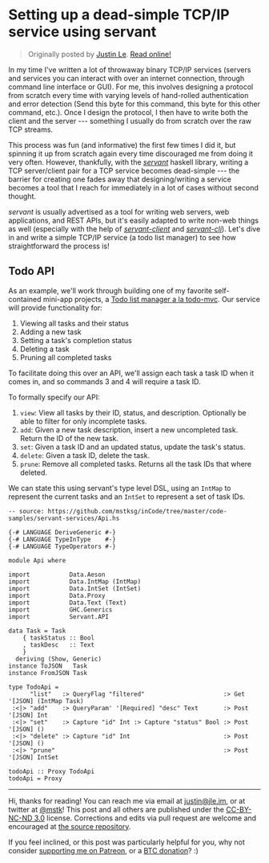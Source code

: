 Setting up a dead-simple TCP/IP service using servant
=====================================================

> Originally posted by [Justin Le](https://blog.jle.im/).
> [Read online!](https://blog.jle.im/entry/servant-services.html)

In my time I've written a lot of throwaway binary TCP/IP services (servers and
services you can interact with over an internet connection, through command line
interface or GUI). For me, this involves designing a protocol from scratch every
time with varying levels of hand-rolled authentication and error detection (Send
this byte for this command, this byte for this other command, etc.). Once I
design the protocol, I then have to write both the client and the server ---
something I usually do from scratch over the raw TCP streams.

This process was fun (and informative) the first few times I did it, but
spinning it up from scratch again every time discouraged me from doing it very
often. However, thankfully, with the
*[servant](https://hackage.haskell.org/package/servant)* haskell library,
writing a TCP server/client pair for a TCP service becomes dead-simple --- the
barrier for creating one fades away that designing/writing a service becomes a
tool that I reach for immediately in a lot of cases without second thought.

*servant* is usually advertised as a tool for writing web servers, web
applications, and REST APIs, but it's easily adapted to write non-web things as
well (especially with the help of
*[servant-client](https://hackage.haskell.org/package/servant-client)* and
*[servant-cli](https://hackage.haskell.org/package/servant-cli)*). Let's dive in
and write a simple TCP/IP service (a todo list manager) to see how
straightforward the process is!

Todo API
--------

As an example, we'll work through building one of my favorite self-contained
mini-app projects, a [Todo list manager a la todo-mvc](http://todomvc.com/). Our
service will provide functionality for:

1.  Viewing all tasks and their status
2.  Adding a new task
3.  Setting a task's completion status
4.  Deleting a task
5.  Pruning all completed tasks

To facilitate doing this over an API, we'll assign each task a task ID when it
comes in, and so commands 3 and 4 will require a task ID.

To formally specify our API:

1.  `view`: View all tasks by their ID, status, and description. Optionally be
    able to filter for only incomplete tasks.
2.  `add`: Given a new task description, insert a new uncompleted task. Return
    the ID of the new task.
3.  `set`: Given a task ID and an updated status, update the task's status.
4.  `delete`: Given a task ID, delete the task.
5.  `prune`: Remove all completed tasks. Returns all the task IDs that where
    deleted.

We can state this using servant's type level DSL, using an `IntMap` to represent
the current tasks and an `IntSet` to represent a set of task IDs.

``` {.haskell}
-- source: https://github.com/mstksg/inCode/tree/master/code-samples/servant-services/Api.hs

{-# LANGUAGE DeriveGeneric #-}
{-# LANGUAGE TypeInType    #-}
{-# LANGUAGE TypeOperators #-}

module Api where

import           Data.Aeson
import           Data.IntMap (IntMap)
import           Data.IntSet (IntSet)
import           Data.Proxy
import           Data.Text (Text)
import           GHC.Generics
import           Servant.API

data Task = Task
    { taskStatus :: Bool
    , taskDesc   :: Text
    }
  deriving (Show, Generic)
instance ToJSON   Task
instance FromJSON Task

type TodoApi =
      "list"   :> QueryFlag "filtered"                      :> Get  '[JSON] (IntMap Task)
 :<|> "add"    :> QueryParam' '[Required] "desc" Text       :> Post '[JSON] Int
 :<|> "set"    :> Capture "id" Int :> Capture "status" Bool :> Post '[JSON] ()
 :<|> "delete" :> Capture "id" Int                          :> Post '[JSON] ()
 :<|> "prune"                                               :> Post '[JSON] IntSet

todoApi :: Proxy TodoApi
todoApi = Proxy
```

--------------------------------------------------------------------------------

Hi, thanks for reading! You can reach me via email at <justin@jle.im>, or at
twitter at [\@mstk](https://twitter.com/mstk)! This post and all others are
published under the [CC-BY-NC-ND
3.0](https://creativecommons.org/licenses/by-nc-nd/3.0/) license. Corrections
and edits via pull request are welcome and encouraged at [the source
repository](https://github.com/mstksg/inCode).

If you feel inclined, or this post was particularly helpful for you, why not
consider [supporting me on Patreon](https://www.patreon.com/justinle/overview),
or a [BTC donation](bitcoin:3D7rmAYgbDnp4gp4rf22THsGt74fNucPDU)? :)
